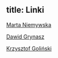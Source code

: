 title: Linki
---
[Marta Niemywska](http://martaniemywska.com)

[Dawid Grynasz](http://www.dawidgrynasz.com)

[Krzysztof Goliński](http://www.golinski.org)